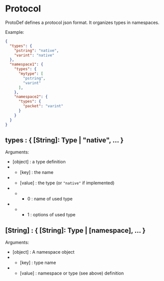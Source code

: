 # Protocol

ProtoDef defines a protocol json format. It organizes types in namespaces.

Example:
```json
{
  "types": {
    "pstring": "native",
    "varint": "native"
  },
  "namespace1": {
    "types": {
      "mytype": [
        "pstring",
        "varint"
      ],
    },
    "namespace2": {
      "types": {
        "packet": "varint"
      }
    }
  }
}
```

## **types** : { [String]: Type | "native", ... }
Arguments:
* [object] : a type definition
* * [key] : the name
* * [value] : the type (or `"native"` if implemented)
* * * 0 : name of used type
* * * 1 : options of used type

## **[String]** : { [String]: Type | [namespace], ... }
Arguments:
* [object] : A namespace object
* * [key] : type name
* * [value] : namespace or type (see above) definition
